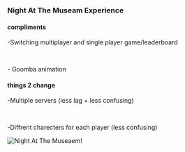 ### Night At The Museam Experience


#### compliments
<p>-Switching multiplayer and single player game/leaderboard </p>
<br>
<p>- Goomba animation </p>

#### things 2 change
<p>-Multiple servers (less lag + less confusing)</p>
<br>
<p>-Diffrent charecters for each player (less confusing)</p>

<img src="{{site.baseurl}}/images/N@tm.jpeg" alt="Night At The Museaem!">
